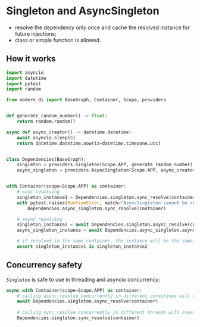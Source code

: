 # Singleton and AsyncSingleton

- resolve the dependency only once and cache the resolved instance for future injections;
- class or simple function is allowed.

## How it works

```python
import asyncio
import datetime
import pytest
import random

from modern_di import BaseGraph, Container, Scope, providers


def generate_random_number() -> float:
    return random.random()

async def async_creator() -> datetime.datetime:
    await asyncio.sleep(0)
    return datetime.datetime.now(tz=datetime.timezone.utc)


class Dependencies(BaseGraph):
    singleton = providers.Singleton(Scope.APP, generate_random_number)
    async_singleton = providers.AsyncSingleton(Scope.APP, async_creator)


with Container(scope=Scope.APP) as container:
    # sync resolving
    singleton_instance1 = Dependencies.singleton.sync_resolve(container)
    with pytest.raises(RuntimeError, match="AsyncSingleton cannot be resolved synchronously"):
        Dependencies.async_singleton.sync_resolve(container)

    # async resolving
    singleton_instance2 = await Dependencies.singleton.async_resolve(container)
    async_singleton_instance = await Dependencies.async_singleton.async_resolve(container)

    # if resolved in the same container, the instance will be the same
    assert singleton_instance1 is singleton_instance2
```

## Concurrency safety

`Singleton` is safe to use in threading and asyncio concurrency:

```python
async with Container(scope=Scope.APP) as container:
    # calling async_resolve concurrently in different coroutines will create only one instance
    await Dependencies.singleton.async_resolve(container)
    
    # calling sync_resolve concurrently in different threads will create only one instance
    Dependencies.singleton.sync_resolve(container)
```
